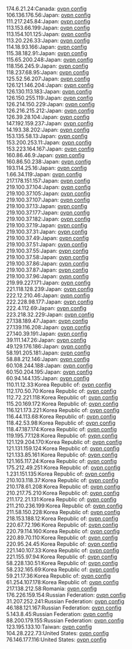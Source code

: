 174.6.21.24:Canada: [ovpn config](vpn/174_6_21_24.ovpn)  
106.136.176.56:Japan: [ovpn config](vpn/106_136_176_56.ovpn)  
111.217.245.84:Japan: [ovpn config](vpn/111_217_245_84.ovpn)  
113.153.66.199:Japan: [ovpn config](vpn/113_153_66_199.ovpn)  
113.154.101.125:Japan: [ovpn config](vpn/113_154_101_125.ovpn)  
113.20.226.33:Japan: [ovpn config](vpn/113_20_226_33.ovpn)  
114.18.93.166:Japan: [ovpn config](vpn/114_18_93_166.ovpn)  
115.38.182.91:Japan: [ovpn config](vpn/115_38_182_91.ovpn)  
115.65.200.248:Japan: [ovpn config](vpn/115_65_200_248.ovpn)  
118.156.245.9:Japan: [ovpn config](vpn/118_156_245_9.ovpn)  
118.237.68.95:Japan: [ovpn config](vpn/118_237_68_95.ovpn)  
125.52.56.207:Japan: [ovpn config](vpn/125_52_56_207.ovpn)  
126.121.146.204:Japan: [ovpn config](vpn/126_121_146_204.ovpn)  
126.130.113.183:Japan: [ovpn config](vpn/126_130_113_183.ovpn)  
126.150.255.119:Japan: [ovpn config](vpn/126_150_255_119.ovpn)  
126.214.150.229:Japan: [ovpn config](vpn/126_214_150_229.ovpn)  
126.216.215.212:Japan: [ovpn config](vpn/126_216_215_212.ovpn)  
126.39.28.104:Japan: [ovpn config](vpn/126_39_28_104.ovpn)  
147.192.159.237:Japan: [ovpn config](vpn/147_192_159_237.ovpn)  
14.193.38.202:Japan: [ovpn config](vpn/14_193_38_202.ovpn)  
153.135.58.13:Japan: [ovpn config](vpn/153_135_58_13.ovpn)  
153.200.253.11:Japan: [ovpn config](vpn/153_200_253_11.ovpn)  
153.223.164.167:Japan: [ovpn config](vpn/153_223_164_167.ovpn)  
160.86.46.9:Japan: [ovpn config](vpn/160_86_46_9.ovpn)  
160.86.50.238:Japan: [ovpn config](vpn/160_86_50_238.ovpn)  
193.114.25.16:Japan: [ovpn config](vpn/193_114_25_16.ovpn)  
1.66.34.119:Japan: [ovpn config](vpn/1_66_34_119.ovpn)  
217.178.151.157:Japan: [ovpn config](vpn/217_178_151_157.ovpn)  
219.100.37.104:Japan: [ovpn config](vpn/219_100_37_104.ovpn)  
219.100.37.105:Japan: [ovpn config](vpn/219_100_37_105.ovpn)  
219.100.37.107:Japan: [ovpn config](vpn/219_100_37_107.ovpn)  
219.100.37.13:Japan: [ovpn config](vpn/219_100_37_13.ovpn)  
219.100.37.177:Japan: [ovpn config](vpn/219_100_37_177.ovpn)  
219.100.37.182:Japan: [ovpn config](vpn/219_100_37_182.ovpn)  
219.100.37.19:Japan: [ovpn config](vpn/219_100_37_19.ovpn)  
219.100.37.31:Japan: [ovpn config](vpn/219_100_37_31.ovpn)  
219.100.37.49:Japan: [ovpn config](vpn/219_100_37_49.ovpn)  
219.100.37.51:Japan: [ovpn config](vpn/219_100_37_51.ovpn)  
219.100.37.55:Japan: [ovpn config](vpn/219_100_37_55.ovpn)  
219.100.37.58:Japan: [ovpn config](vpn/219_100_37_58.ovpn)  
219.100.37.86:Japan: [ovpn config](vpn/219_100_37_86.ovpn)  
219.100.37.87:Japan: [ovpn config](vpn/219_100_37_87.ovpn)  
219.100.37.96:Japan: [ovpn config](vpn/219_100_37_96.ovpn)  
219.99.227.171:Japan: [ovpn config](vpn/219_99_227_171.ovpn)  
221.118.128.239:Japan: [ovpn config](vpn/221_118_128_239.ovpn)  
222.12.210.46:Japan: [ovpn config](vpn/222_12_210_46.ovpn)  
222.228.98.177:Japan: [ovpn config](vpn/222_228_98_177.ovpn)  
222.4.112.69:Japan: [ovpn config](vpn/222_4_112_69.ovpn)  
223.218.32.229:Japan: [ovpn config](vpn/223_218_32_229.ovpn)  
27.138.189.47:Japan: [ovpn config](vpn/27_138_189_47.ovpn)  
27.139.116.208:Japan: [ovpn config](vpn/27_139_116_208.ovpn)  
27.140.39.191:Japan: [ovpn config](vpn/27_140_39_191.ovpn)  
39.111.147.26:Japan: [ovpn config](vpn/39_111_147_26.ovpn)  
49.129.176.186:Japan: [ovpn config](vpn/49_129_176_186.ovpn)  
58.191.205.181:Japan: [ovpn config](vpn/58_191_205_181.ovpn)  
58.88.212.146:Japan: [ovpn config](vpn/58_88_212_146.ovpn)  
60.108.244.188:Japan: [ovpn config](vpn/60_108_244_188.ovpn)  
60.150.204.195:Japan: [ovpn config](vpn/60_150_204_195.ovpn)  
60.94.144.135:Japan: [ovpn config](vpn/60_94_144_135.ovpn)  
110.11.12.33:Korea Republic of: [ovpn config](vpn/110_11_12_33.ovpn)  
112.170.50.70:Korea Republic of: [ovpn config](vpn/112_170_50_70.ovpn)  
112.72.221.118:Korea Republic of: [ovpn config](vpn/112_72_221_118.ovpn)  
115.20.169.172:Korea Republic of: [ovpn config](vpn/115_20_169_172.ovpn)  
116.121.173.221:Korea Republic of: [ovpn config](vpn/116_121_173_221.ovpn)  
116.44.113.68:Korea Republic of: [ovpn config](vpn/116_44_113_68.ovpn)  
118.42.53.98:Korea Republic of: [ovpn config](vpn/118_42_53_98.ovpn)  
118.47.187.174:Korea Republic of: [ovpn config](vpn/118_47_187_174.ovpn)  
119.195.77.128:Korea Republic of: [ovpn config](vpn/119_195_77_128.ovpn)  
121.129.204.170:Korea Republic of: [ovpn config](vpn/121_129_204_170.ovpn)  
121.131.159.124:Korea Republic of: [ovpn config](vpn/121_131_159_124.ovpn)  
121.133.85.161:Korea Republic of: [ovpn config](vpn/121_133_85_161.ovpn)  
121.165.117.24:Korea Republic of: [ovpn config](vpn/121_165_117_24.ovpn)  
175.212.49.251:Korea Republic of: [ovpn config](vpn/175_212_49_251.ovpn)  
1.231.151.135:Korea Republic of: [ovpn config](vpn/1_231_151_135.ovpn)  
210.103.118.37:Korea Republic of: [ovpn config](vpn/210_103_118_37.ovpn)  
210.178.61.208:Korea Republic of: [ovpn config](vpn/210_178_61_208.ovpn)  
210.217.75.210:Korea Republic of: [ovpn config](vpn/210_217_75_210.ovpn)  
211.172.21.131:Korea Republic of: [ovpn config](vpn/211_172_21_131.ovpn)  
211.210.236.199:Korea Republic of: [ovpn config](vpn/211_210_236_199.ovpn)  
211.58.150.228:Korea Republic of: [ovpn config](vpn/211_58_150_228.ovpn)  
218.153.188.12:Korea Republic of: [ovpn config](vpn/218_153_188_12.ovpn)  
220.67.72.196:Korea Republic of: [ovpn config](vpn/220_67_72_196.ovpn)  
220.79.114.160:Korea Republic of: [ovpn config](vpn/220_79_114_160.ovpn)  
220.89.70.110:Korea Republic of: [ovpn config](vpn/220_89_70_110.ovpn)  
220.95.24.45:Korea Republic of: [ovpn config](vpn/220_95_24_45.ovpn)  
221.140.107.33:Korea Republic of: [ovpn config](vpn/221_140_107_33.ovpn)  
221.155.97.94:Korea Republic of: [ovpn config](vpn/221_155_97_94.ovpn)  
58.228.130.51:Korea Republic of: [ovpn config](vpn/58_228_130_51.ovpn)  
58.232.165.69:Korea Republic of: [ovpn config](vpn/58_232_165_69.ovpn)  
59.21.17.36:Korea Republic of: [ovpn config](vpn/59_21_17_36.ovpn)  
61.254.107.178:Korea Republic of: [ovpn config](vpn/61_254_107_178.ovpn)  
217.138.212.58:Romania: [ovpn config](vpn/217_138_212_58.ovpn)  
176.226.159.154:Russian Federation: [ovpn config](vpn/176_226_159_154.ovpn)  
31.207.252.241:Russian Federation: [ovpn config](vpn/31_207_252_241.ovpn)  
46.188.121.167:Russian Federation: [ovpn config](vpn/46_188_121_167.ovpn)  
5.143.8.45:Russian Federation: [ovpn config](vpn/5_143_8_45.ovpn)  
88.200.179.155:Russian Federation: [ovpn config](vpn/88_200_179_155.ovpn)  
123.195.133.10:Taiwan: [ovpn config](vpn/123_195_133_10.ovpn)  
104.28.222.73:United States: [ovpn config](vpn/104_28_222_73.ovpn)  
76.146.177.116:United States: [ovpn config](vpn/76_146_177_116.ovpn)  

